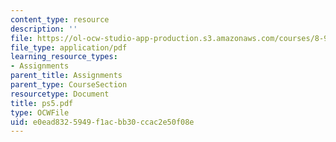 ```yaml
---
content_type: resource
description: ''
file: https://ol-ocw-studio-app-production.s3.amazonaws.com/courses/8-942-cosmology-fall-2001/e0ead8325949f1acbb30ccac2e50f08e_ps5.pdf
file_type: application/pdf
learning_resource_types:
- Assignments
parent_title: Assignments
parent_type: CourseSection
resourcetype: Document
title: ps5.pdf
type: OCWFile
uid: e0ead832-5949-f1ac-bb30-ccac2e50f08e
---
```


